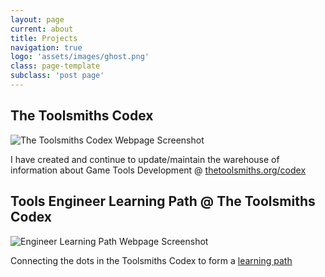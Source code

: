 ```yaml
---
layout: page
current: about
title: Projects
navigation: true
logo: 'assets/images/ghost.png'
class: page-template
subclass: 'post page'
---
```


## The Toolsmiths Codex

<img src="{{ site.baseurl }}assets/images/codex.jpg" alt="The Toolsmiths Codex Webpage Screenshot">

I have created and continue to update/maintain the warehouse of information about Game Tools Development @ [thetoolsmiths.org/codex](http://thetoolsmiths.org/codex/)

## Tools Engineer Learning Path @ The Toolsmiths Codex

<img src="{{ site.baseurl }}assets/images/learning_path.png" alt="Engineer Learning Path Webpage Screenshot">

Connecting the dots in the Toolsmiths Codex to form a [learning path](http://thetoolsmiths.org/codex/learning_paths/tools_engineer_learning_path) 